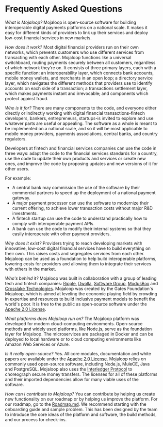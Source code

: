 # Frequently Asked Questions

_What is Mojaloop?_
Mojaloop is open-source software for building interoperable digital payments platforms on a national scale. It makes it easy for different kinds of providers to link up their services and deploy low-cost financial services in new markets.  

_How does it work?_
Most digital financial providers run on their own networks, which prevents customers who use different services from transacting with each other. Mojaloop functions like a universal switchboard, routing payments securely between all customers, regardless of which network they're on. It consists of three primary layers, each with a specific function: an interoperability layer, which connects bank accounts, mobile money wallets, and merchants in an open loop; a directory service layer, which navigates the different methods that providers use to identify accounts on each side of a transaction; a transactions settlement layer, which makes payments instant and irrevocable; and components which protect against fraud.  

_Who is it for?_
There are many components to the code, and everyone either directly or indirectly working with digital financial transactions-fintech developers, bankers, entrepreneurs, startups-is invited to explore and use whatever parts are useful or appealing. The software as a whole is meant to be implemented on a national scale, and so it will be most applicable to mobile money providers, payments associations, central banks, and country regulators.  

Developers at fintech and financial services companies can use the code in three ways: adapt the code to the financial services standards for a country, use the code to update their own products and services or create new ones, and improve the code by proposing updates and new versions of it for other users.  

For example: 
* A central bank may commission the use of the software by their commercial partners to speed up the deployment of a national payment gateway.
* A major payment processor can use the software to modernize their current offering, to achieve lower transaction costs without major R&D investments.
* A fintech startup can use the code to understand practically how to comply with interoperable payment APIs.
* A bank can use the code to modify their internal systems so that they easily interoperate with other payment providers.

_Why does it exist?_
Providers trying to reach developing markets with innovative, low-cost digital financial services have to build everything on their own. This raises costs and segregates services from each other. Mojaloop can be used as a foundation to help build interoperable platforms, lowering costs for providers and allowing them to integrate their services with others in the market.

_Who's behind it?_
Mojaloop was built in collaboration with a group of leading tech and fintech companies: [Ripple](https://github.com/ripple), [Dwolla](https://github.com/dwolla), [Software Group](http://www.softwaregroup-bg.com/), [ModusBox](http://www.modusbox.com/) and [Crosslake Technologies](http://www.crosslaketech.com/). Mojaloop was created by the Gates Foundation's Mojaloop, which is aimed at leveling the economic playing field by crowding in expertise and resources to build inclusive payment models to benefit the world's poor. It is free to the public as open-source software under the [Apache 2.0 License](http://www.apache.org/licenses/LICENSE-2.0).

_What platforms does Mojaloop run on?_
The Mojaloop platform was developed for modern cloud-computing environments. Open-source methods and widely used platforms, like Node.js, serve as the foundation layer for Mojaloop. The microservices are packaged in Docker and can be deployed to local hardware or to cloud computing environments like Amazon Web Services or Azure.

_Is it really open-source?_
Yes. All core modules, documentation and white papers are available under the [Apache 2.0 License](http://www.apache.org/licenses/LICENSE-2.0). Mojaloop relies on commonly used open-source software, including Node.js, MuleCE, Java and PostgreSQL. Mojaloop also uses the [Interledger Protocol](https://github.com/interledger) to choreograph secure money transfers. The licenses for all of these platforms and their imported dependencies allow for many viable uses of the software.

_How can I contribute to Mojaloop?_
You can contribute by helping us create new functionality on our roadmap or by helping us improve the platform. For our roadmap, go to the [Roadmap.md](https://github.com/mojaloop/mojaloop/blob/master/contribute/Roadmap.md). We recommend starting with the onboarding guide and sample problem. This has been designed by the team to introduce the core ideas of the platform and software, the build methods, and our process for check-ins.
